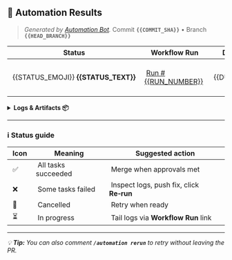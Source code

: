 <!-- automation-bot:start -->

## 🤖 Automation Results

> *Generated by [Automation Bot](https://github.com/Org2/AutomationRepo).*
> Commit **`{{COMMIT_SHA}}`** • Branch **`{{HEAD_BRANCH}}`**

|                  Status                  |  Workflow Run                         |    Duration    |  Commit Check                |  Controls                                                                                          |
| :--------------------------------------: | ------------------------------------- | :------------: | ---------------------------- | -------------------------------------------------------------------------------------------------- |
|  {{STATUS\_EMOJI}} **{{STATUS\_TEXT}}**  |  [Run #{{RUN\_NUMBER}}]({{RUN_URL}})  |  {{DURATION}}  |  [Details »]({{CHECK_URL}})  |  [![rerun-badge](https://img.shields.io/badge/🔄 Re‑run-blue?style=for-the-badge)]({{RERUN_URL}})  |

<details>
<summary><strong>Logs & Artifacts 📦</strong></summary>

[![logs](https://img.shields.io/badge/View Logs-gray?style=flat-square)]({{LOGS_URL}})
[![artifacts](https://img.shields.io/badge/Browse Artifacts-gray?style=flat-square)]({{ARTIFACTS_URL}})

</details>

---

### ℹ️ Status guide

|  Icon  |  Meaning              |  Suggested action                          |
| ------ | --------------------- | ------------------------------------------ |
|  ✅     |  All tasks succeeded  |  Merge when approvals met                  |
|  ❌     |  Some tasks failed    |  Inspect logs, push fix, click **Re‑run**  |
|  🚫    |  Cancelled            |  Retry when ready                          |
|  ⏳     |  In progress          |  Tail logs via **Workflow Run** link       |

---

*💡 **Tip:** You can also comment **`/automation rerun`** to retry without leaving the PR.*

<!-- automation-bot:end -->